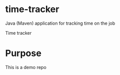 # time-tracker
Java (Maven) application for tracking time on the job

Time tracker

# Purpose

This is a demo repo

